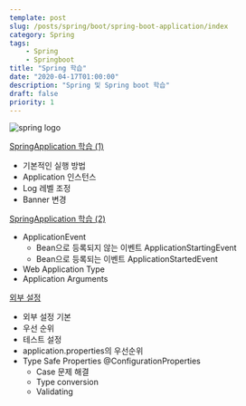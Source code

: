```yaml
---
template: post
slug: /posts/spring/boot/spring-boot-application/index
category: Spring
tags: 
    - Spring
    - Springboot
title: "Spring 학습"
date: "2020-04-17T01:00:00"
description: "Spring 및 Spring boot 학습"
draft: false
priority: 1
---
```


![spring logo](https://spring.io/images/spring-logo-9146a4d3298760c2e7e49595184e1975.svg)

[SpringApplication 학습 (1)](/posts/spring/boot/spring-boot-application/1)
- 기본적인 실행 방법
- Application 인스턴스
- Log 레벨 조정
- Banner 변경

[SpringApplication 학습 (2)](/posts/spring/boot/spring-boot-application/2)
- ApplicationEvent
  - Bean으로 등록되지 않는 이벤트 ApplicationStartingEvent
  - Bean으로 등록되는 이벤트 ApplicationStartedEvent
- Web Application Type
- Application Arguments

[외부 설정](/posts/spring/boot/external_configuration)
- 외부 설정 기본
- 우선 순위
- 테스트 설정
- application.properties의 우선순위
- Type Safe Properties @ConfigurationProperties
  - Case 문제 해결
  - Type conversion
  - Validating